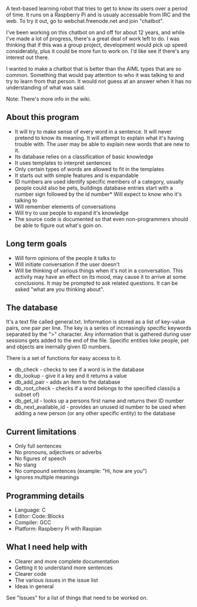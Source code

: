 A text-based learning robot that tries to get to know its users over a period of time. It runs on a Raspberry Pi and is usualy accessable from IRC and the web. To try it out, go to webchat.freenode.net and join "chatbot".

I've been working on this chatbot on and off for about 12 years, and while I've made a lot of progress, there's a great deal of work left to do. I was thinking that if this was a group project, development would pick up speed considerably, plus it could be more fun to work on. I'd like see if there's any interest out there.

I wanted to make a chatbot that is better than the AIML types that are so common. Something that would pay attention to who it was talking to and try to learn from that person. It would not guess at an answer when it has no understanding of what was said.

Note: There's more info in the wiki.

## About this program
* It will try to make sense of every word in a sentence. It will never pretend to know its meaning. It will attempt to explain what it's having trouble with. The user may be able to explain new words that are new to it.
* Its database relies on a classification of basic knowledge
* It uses templates to interpret sentences
* Only certain types of words are allowed to fit in the templates
* It starts out with simple features and is expandable
* ID numbers are used identify specific members of a category, usually people could also be pets, buildings database entries start with a number sign followed by the id number* Will expect to know who it's talking to
* Will remember elements of conversations
* Will try to use people to expand it's knowledge
* The source code is documented so that even non-programmers should be able to figure out what's goin on.

## Long term goals
* Will form opinions of the people it talks to
* Will initiate conversation if the user doesn't
* Will be thinking of various things when it's not in a conversation. This activity may have an effect on its mood, may cause it to arrive at some conclusions. It may be prompted to ask related questions. It can be asked "what are you thinking about".

## The database
It's a text file called general.txt. Information is stored as a list of key-value pairs, one pair per line. The key is a series of increasingly specific keywords separated by the ">" character. Any information that is gathered during user sessions gets added to the end of the file. Specific entities loke people, pet and objects are inernally given ID numbers. 

There is a set of functions for easy access to it.
* db_check - checks to see if a word is in the database
* db_lookup - give it a key and it returns a value
* db_add_pair - adds an item to the database
* db_root_check - checks if a word belongs to the specified class(is a subset of) 
* db_get_id - looks up a persons first name and returns their ID number
* db_next_available_id - provides an unused id number to be used when adding a new person (or any other specific entity) to the database

## Current limitations
* Only full sentences
* No pronouns, adjectives or adverbs
* No figures of speech
* No slang
* No compound sentences (example: "Hi, how are you")
* Ignores multiple meanings 

## Programming details
* Language: C
* Editor: Code::Blocks
* Compiler: GCC
* Platform: Raspberry Pi with Raspian

## What I need help with
* Clearer and more complete documentation
* Getting it to understand more sentences
* Clearer code
* The various issues in the issue list
* Ideas in general

See "Issues" for a list of things that need to be worked on.
